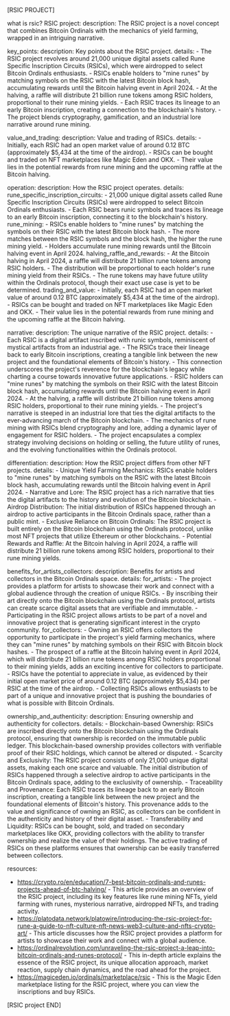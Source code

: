 [RSIC PROJECT]

what is rsic?
RSIC project:
  description: The RSIC project is a novel concept that combines Bitcoin Ordinals with the mechanics of yield farming, wrapped in an intriguing narrative.

key_points:
  description: Key points about the RSIC project.
  details:
    - The RSIC project revolves around 21,000 unique digital assets called Rune Specific Inscription Circuits (RSICs), which were airdropped to select Bitcoin Ordinals enthusiasts.
    - RSICs enable holders to "mine runes" by matching symbols on the RSIC with the latest Bitcoin block hash, accumulating rewards until the Bitcoin halving event in April 2024.
    - At the halving, a raffle will distribute 21 billion rune tokens among RSIC holders, proportional to their rune mining yields.
    - Each RSIC traces its lineage to an early Bitcoin inscription, creating a connection to the blockchain's history.
    - The project blends cryptography, gamification, and an industrial lore narrative around rune mining.

value_and_trading:
  description: Value and trading of RSICs.
  details:
    - Initially, each RSIC had an open market value of around 0.12 BTC (approximately $5,434 at the time of the airdrop).
    - RSICs can be bought and traded on NFT marketplaces like Magic Eden and OKX.
    - Their value lies in the potential rewards from rune mining and the upcoming raffle at the Bitcoin halving.

operation:
  description: How the RSIC project operates.
  details:
    rune_specific_inscription_circuits:
      - 21,000 unique digital assets called Rune Specific Inscription Circuits (RSICs) were airdropped to select Bitcoin Ordinals enthusiasts.
      - Each RSIC bears runic symbols and traces its lineage to an early Bitcoin inscription, connecting it to the blockchain's history.
    rune_mining:
      - RSICs enable holders to "mine runes" by matching the symbols on their RSIC with the latest Bitcoin block hash.
      - The more matches between the RSIC symbols and the block hash, the higher the rune mining yield.
      - Holders accumulate rune mining rewards until the Bitcoin halving event in April 2024.
    halving_raffle_and_rewards:
      - At the Bitcoin halving in April 2024, a raffle will distribute 21 billion rune tokens among RSIC holders.
      - The distribution will be proportional to each holder's rune mining yield from their RSICs.
      - The rune tokens may have future utility within the Ordinals protocol, though their exact use case is yet to be determined.
    trading_and_value:
      - Initially, each RSIC had an open market value of around 0.12 BTC (approximately $5,434 at the time of the airdrop).
      - RSICs can be bought and traded on NFT marketplaces like Magic Eden and OKX.
      - Their value lies in the potential rewards from rune mining and the upcoming raffle at the Bitcoin halving.

narrative:
  description: The unique narrative of the RSIC project.
  details:
    - Each RSIC is a digital artifact inscribed with runic symbols, reminiscent of mystical artifacts from an industrial age.
    - The RSICs trace their lineage back to early Bitcoin inscriptions, creating a tangible link between the new project and the foundational elements of Bitcoin's history.
    - This connection underscores the project's reverence for the blockchain's legacy while charting a course towards innovative future applications.
    - RSIC holders can "mine runes" by matching the symbols on their RSIC with the latest Bitcoin block hash, accumulating rewards until the Bitcoin halving event in April 2024.
    - At the halving, a raffle will distribute 21 billion rune tokens among RSIC holders, proportional to their rune mining yields.
    - The project's narrative is steeped in an industrial lore that ties the digital artifacts to the ever-advancing march of the Bitcoin blockchain.
    - The mechanics of rune mining with RSICs blend cryptography and lore, adding a dynamic layer of engagement for RSIC holders.
    - The project encapsulates a complex strategy involving decisions on holding or selling, the future utility of runes, and the evolving functionalities within the Ordinals protocol.

differentiation:
  description: How the RSIC project differs from other NFT projects.
  details:
    - Unique Yield Farming Mechanics: RSICs enable holders to "mine runes" by matching symbols on the RSIC with the latest Bitcoin block hash, accumulating rewards until the Bitcoin halving event in April 2024.
    - Narrative and Lore: The RSIC project has a rich narrative that ties the digital artifacts to the history and evolution of the Bitcoin blockchain.
    - Airdrop Distribution: The initial distribution of RSICs happened through an airdrop to active participants in the Bitcoin Ordinals space, rather than a public mint.
    - Exclusive Reliance on Bitcoin Ordinals: The RSIC project is built entirely on the Bitcoin blockchain using the Ordinals protocol, unlike most NFT projects that utilize Ethereum or other blockchains.
    - Potential Rewards and Raffle: At the Bitcoin halving in April 2024, a raffle will distribute 21 billion rune tokens among RSIC holders, proportional to their rune mining yields.

benefits_for_artists_collectors:
  description: Benefits for artists and collectors in the Bitcoin Ordinals space.
  details:
    for_artists:
      - The project provides a platform for artists to showcase their work and connect with a global audience through the creation of unique RSICs.
      - By inscribing their art directly onto the Bitcoin blockchain using the Ordinals protocol, artists can create scarce digital assets that are verifiable and immutable.
      - Participating in the RSIC project allows artists to be part of a novel and innovative project that is generating significant interest in the crypto community.
    for_collectors:
      - Owning an RSIC offers collectors the opportunity to participate in the project's yield farming mechanics, where they can "mine runes" by matching symbols on their RSIC with Bitcoin block hashes.
      - The prospect of a raffle at the Bitcoin halving event in April 2024, which will distribute 21 billion rune tokens among RSIC holders proportional to their mining yields, adds an exciting incentive for collectors to participate.
      - RSICs have the potential to appreciate in value, as evidenced by their initial open market price of around 0.12 BTC (approximately $5,434) per RSIC at the time of the airdrop.
      - Collecting RSICs allows enthusiasts to be part of a unique and innovative project that is pushing the boundaries of what is possible with Bitcoin Ordinals.

ownership_and_authenticity:
  description: Ensuring ownership and authenticity for collectors.
  details:
    - Blockchain-based Ownership: RSICs are inscribed directly onto the Bitcoin blockchain using the Ordinals protocol, ensuring that ownership is recorded on the immutable public ledger. This blockchain-based ownership provides collectors with verifiable proof of their RSIC holdings, which cannot be altered or disputed.
    - Scarcity and Exclusivity: The RSIC project consists of only 21,000 unique digital assets, making each one scarce and valuable. The initial distribution of RSICs happened through a selective airdrop to active participants in the Bitcoin Ordinals space, adding to the exclusivity of ownership.
    - Traceability and Provenance: Each RSIC traces its lineage back to an early Bitcoin inscription, creating a tangible link between the new project and the foundational elements of Bitcoin's history. This provenance adds to the value and significance of owning an RSIC, as collectors can be confident in the authenticity and history of their digital asset.
    - Transferability and Liquidity: RSICs can be bought, sold, and traded on secondary marketplaces like OKX, providing collectors with the ability to transfer ownership and realize the value of their holdings. The active trading of RSICs on these platforms ensures that ownership can be easily transferred between collectors.

resources:
  - https://crypto.ro/en/education/7-best-bitcoin-ordinals-and-runes-projects-ahead-of-btc-halving/ - This article provides an overview of the RSIC project, including its key features like rune mining NFTs, yield farming with runes, mysterious narrative, airdropped NFTs, and trading activity.
  - https://platodata.network/platowire/introducing-the-rsic-project-for-rune-a-guide-to-nft-culture-nft-news-web3-culture-and-nfts-crypto-art/ - This article discusses how the RSIC project provides a platform for artists to showcase their work and connect with a global audience.
  - https://ordinalrevolution.com/unraveling-the-rsic-project-a-leap-into-bitcoin-ordinals-and-runes-protocol/ - This in-depth article explains the essence of the RSIC project, its unique allocation approach, market reaction, supply chain dynamics, and the road ahead for the project.
  - https://magiceden.io/ordinals/marketplace/rsic - This is the Magic Eden marketplace listing for the RSIC project, where you can view the inscriptions and buy RSICs.

[RSIC project END]
